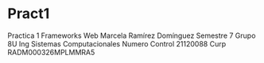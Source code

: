 # Pract1
Practica 1 Frameworks Web
Marcela Ramírez Domínguez 
Semestre 7 Grupo 8U
Ing Sistemas Computacionales
Numero Control 21120088
Curp RADM000326MPLMMRA5
